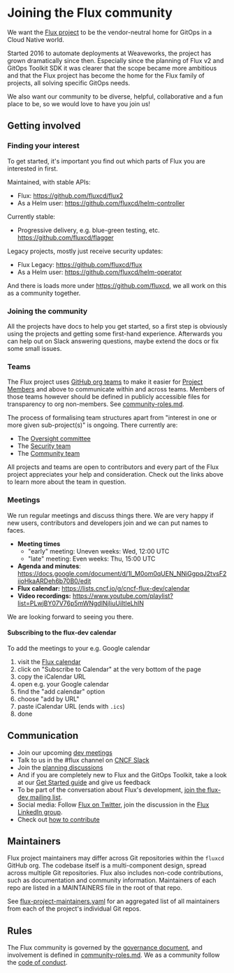 # Joining the Flux community

We want the [Flux project](https://github.com/fluxcd) to be the vendor-neutral home for GitOps in a Cloud Native world.

Started 2016 to automate deployments at Weaveworks, the project has grown dramatically since then.
Especially since the planning of Flux v2 and GitOps Toolkit SDK it was clearer that the scope became more ambitious and that the Flux project has become the home for the Flux family of projects, all solving specific GitOps needs.

We also want our community to be diverse, helpful, collaborative and a fun place to be, so we would love to have you join us!

## Getting involved

### Finding your interest

To get started, it's important you find out which parts of Flux you are interested in first.

Maintained, with stable APIs:

- Flux: <https://github.com/fluxcd/flux2>
- As a Helm user: <https://github.com/fluxcd/helm-controller>

Currently stable:

- Progressive delivery, e.g. blue-green testing, etc. <https://github.com/fluxcd/flagger>

Legacy projects, mostly just receive security updates:

- Flux Legacy: <https://github.com/fluxcd/flux>
- As a Helm user: <https://github.com/fluxcd/helm-operator>

And there is loads more under <https://github.com/fluxcd>, we all work on this as a community together.

### Joining the community

All the projects have docs to help you get started, so a first step is obviously using the projects and getting some first-hand experience.
Afterwards you can help out on Slack answering questions, maybe extend the docs or fix some small issues.

### Teams

The Flux project uses [GitHub org teams](https://docs.github.com/en/organizations) to make it easier for [Project Members](community-roles.md#project-members) and above to communicate within and across teams.
Members of those teams however should be defined in publicly accessible files for transparency to org non-members.
See [community-roles.md](community-roles.md).

The process of formalising team structures apart from "interest in one or more given sub-project(s)" is ongoing.
There currently are:

- The [Oversight committee](GOVERNANCE.md#oversight-committee)
- The [Security team](SECURITY.md)
- The [Community team](COMMUNITY.md)

All projects and teams are open to contributors and every part of the Flux project appreciates your help and consideration.
Check out the links above to learn more about the team in question.

### Meetings

We run regular meetings and discuss things there.
We are very happy if new users, contributors and developers join and we can put names to faces.

- **Meeting times**
  - "early" meeting: Uneven weeks: Wed, 12:00 UTC
  - "late" meeting: Even weeks: Thu, 15:00 UTC
- **Agenda and minutes**: <https://docs.google.com/document/d/1l_M0om0qUEN_NNiGgpqJ2tvsF2iioHkaARDeh6b70B0/edit>
- **Flux calendar:** <https://lists.cncf.io/g/cncf-flux-dev/calendar>
- **Video recordings:** <https://www.youtube.com/playlist?list=PLwjBY07V76p5mWNgdINjIiuUiItIeLhIN>

We are looking forward to seeing you there.

#### Subscribing to the flux-dev calendar

To add the meetings to your e.g. Google calendar

1. visit the [Flux calendar](https://lists.cncf.io/g/cncf-flux-dev/calendar)
1. click on "Subscribe to Calendar" at the very bottom of the page
1. copy the iCalendar URL
1. open e.g. your Google calendar
1. find the "add calendar" option
1. choose "add by URL"
1. paste iCalendar URL (ends with `.ics`)
1. done

## Communication

- Join our upcoming [dev meetings](#meetings)
- Talk to us in the #flux channel on [CNCF Slack](https://slack.cncf.io/)
- Join the [planning discussions](https://github.com/fluxcd/flux2/discussions)
- And if you are completely new to Flux and the GitOps Toolkit, take a look at our [Get Started guide](https://fluxcd.io/docs/get-started/) and give us feedback
- To be part of the conversation about Flux's development, [join the flux-dev mailing list](https://lists.cncf.io/g/cncf-flux-dev).
- Social media: Follow [Flux on Twitter](https://twitter.com/fluxcd), join the discussion in the [Flux LinkedIn group](https://www.linkedin.com/groups/8985374/).
- Check out [how to contribute](https://fluxcd.io/contributing)

## Maintainers

Flux project maintainers may differ across Git repositories within the `fluxcd` GitHub org.
The codebase itself is a multi-component design, spread across multiple Git repositories.
Flux also includes non-code contributions, such as documentation and community information.
Maintainers of each repo are listed in a MAINTAINERS file in the root of that repo.

See [flux-project-maintainers.yaml](./flux-project-maintainers.yaml) for an aggregated list of all maintainers from each of the project's individual Git repos.

## Rules

The Flux community is governed by the [governance document](GOVERNANCE.md), and involvement is defined in [community-roles.md](community-roles.md).
We as a community follow the [code of conduct](CODE_OF_CONDUCT.md).
